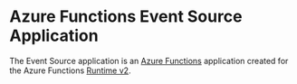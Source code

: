 Azure Functions Event Source Application
========================================

The Event Source application is an [Azure Functions](https://docs.microsoft.com/en-us/azure/azure-functions/functions-overview) application created for the Azure Functions [Runtime v2](https://github.com/Azure/azure-functions-host/wiki/Azure-Functions-Runtime-2.0-Overview).